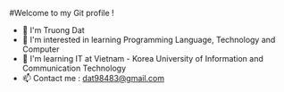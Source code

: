    #Welcome to my Git profile !  
- 👋 I'm Truong Dat
- 👀 I'm interested in learning Programming Language, Technology and Computer
- 🌱 I'm learning IT at Vietnam - Korea University of Information and Communication Technology
- 📫 Contact me : dat98483@gmail.com
